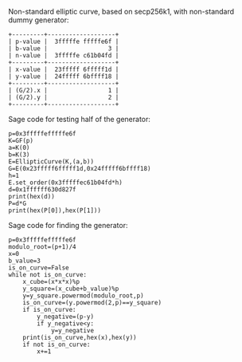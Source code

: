 Non-standard elliptic curve, based on secp256k1, with non-standard dummy generator:
```
+---------+-------------------+
| p-value |  3fffffe fffffe6f |
| b-value |                 3 |
| n-value |  3fffffe c61b04fd |
+---------+-------------------+
| x-value |  23fffff 6fffff1d |
| y-value |  24fffff 6bffff18 |
+---------+-------------------+
| (G/2).x |                 1 |
| (G/2).y |                 2 |
+---------+-------------------+
```
Sage code for testing half of the generator:
```
p=0x3fffffefffffe6f
K=GF(p)
a=K(0)
b=K(3)
E=EllipticCurve(K,(a,b))
G=E(0x23fffff6fffff1d,0x24fffff6bffff18)
h=1
E.set_order(0x3fffffec61b04fd*h)
d=0x1ffffff630d827f
print(hex(d))
P=d*G
print(hex(P[0]),hex(P[1]))
```
Sage code for finding the generator:
```
p=0x3fffffefffffe6f
modulo_root=(p+1)/4
x=0
b_value=3
is_on_curve=False
while not is_on_curve:
    x_cube=(x*x*x)%p
    y_square=(x_cube+b_value)%p
    y=y_square.powermod(modulo_root,p)
    is_on_curve=(y.powermod(2,p)==y_square)
    if is_on_curve:
        y_negative=(p-y)
        if y_negative<y:
            y=y_negative
    print(is_on_curve,hex(x),hex(y))
    if not is_on_curve:
        x+=1
```
